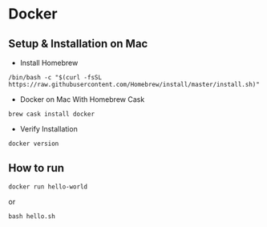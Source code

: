 # Docker

## Setup & Installation on Mac
- Install Homebrew
```
/bin/bash -c "$(curl -fsSL https://raw.githubusercontent.com/Homebrew/install/master/install.sh)"
```
- Docker on Mac With Homebrew Cask
```
brew cask install docker
```
- Verify Installation
```
docker version
```

## How to run
```
docker run hello-world
```
or
```
bash hello.sh
```
